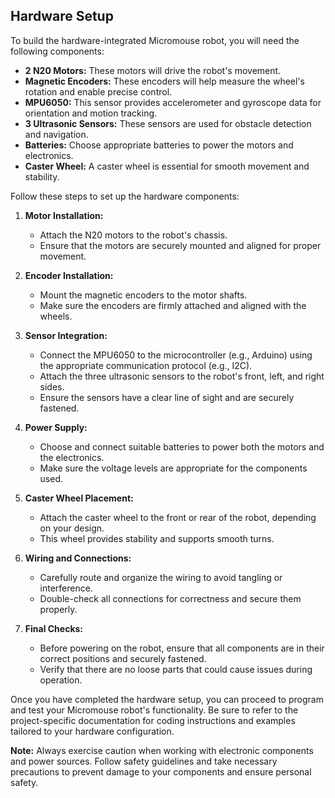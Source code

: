 ## Hardware Setup

To build the hardware-integrated Micromouse robot, you will need the following components:

- **2 N20 Motors:** These motors will drive the robot's movement.
- **Magnetic Encoders:** These encoders will help measure the wheel's rotation and enable precise control.
- **MPU6050:** This sensor provides accelerometer and gyroscope data for orientation and motion tracking.
- **3 Ultrasonic Sensors:** These sensors are used for obstacle detection and navigation.
- **Batteries:** Choose appropriate batteries to power the motors and electronics.
- **Caster Wheel:** A caster wheel is essential for smooth movement and stability.

Follow these steps to set up the hardware components:

1. **Motor Installation:**
   - Attach the N20 motors to the robot's chassis.
   - Ensure that the motors are securely mounted and aligned for proper movement.

2. **Encoder Installation:**
   - Mount the magnetic encoders to the motor shafts.
   - Make sure the encoders are firmly attached and aligned with the wheels.

3. **Sensor Integration:**
   - Connect the MPU6050 to the microcontroller (e.g., Arduino) using the appropriate communication protocol (e.g., I2C).
   - Attach the three ultrasonic sensors to the robot's front, left, and right sides.
   - Ensure the sensors have a clear line of sight and are securely fastened.

4. **Power Supply:**
   - Choose and connect suitable batteries to power both the motors and the electronics.
   - Make sure the voltage levels are appropriate for the components used.

5. **Caster Wheel Placement:**
   - Attach the caster wheel to the front or rear of the robot, depending on your design.
   - This wheel provides stability and supports smooth turns.

6. **Wiring and Connections:**
   - Carefully route and organize the wiring to avoid tangling or interference.
   - Double-check all connections for correctness and secure them properly.

7. **Final Checks:**
   - Before powering on the robot, ensure that all components are in their correct positions and securely fastened.
   - Verify that there are no loose parts that could cause issues during operation.

Once you have completed the hardware setup, you can proceed to program and test your Micromouse robot's functionality. Be sure to refer to the project-specific documentation for coding instructions and examples tailored to your hardware configuration.

**Note:** Always exercise caution when working with electronic components and power sources. Follow safety guidelines and take necessary precautions to prevent damage to your components and ensure personal safety.
